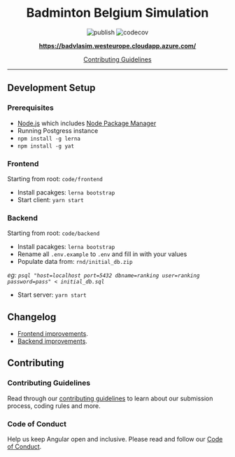 <h1 align="center">Badminton Belgium Simulation</h1>

<p align="center">
<!-- <img alt="GitHub" src="(https://img.shields.io/github/license/Badminton-Apps/core)"> -->
<!-- <img alt="GitHub release (latest SemVer)" src="https://img.shields.io/github/v/release/Badminton-Apps/core"> -->
<img alt="publish" src="https://github.com/Badminton-Apps/core/workflows/publish/badge.svg?branch=main">
<img alt="codecov" src="https://codecov.io/gh/Badminton-Apps/core/branch/main/graph/badge.svg?token=R5LYY78RWC">

</p>
<p align="center">
  <a href="https://badvlasim.westeurope.cloudapp.azure.com/"><strong>https://badvlasim.westeurope.cloudapp.azure.com/</strong></a>
  <br>
</p>

<p align="center">
  <a href="CONTRIBUTING.md">Contributing Guidelines</a>
  <br>
</p>

<hr>

## Development Setup

### Prerequisites

- [Node.js] which includes [Node Package Manager][npm]
- Running Postgress instance
- `npm install -g lerna`
- `npm install -g yat`

### Frontend

Starting from root: `code/frontend`

- Install pacakges: `lerna bootstrap`
- Start client: `yarn start`

### Backend

Starting from root: `code/backend`

- Install pacakges: `lerna bootstrap`
- Rename all `.env.example` to `.env` and fill in with your values
- Populate data from: `rnd/initial_db.zip`

_eg: `psql "host=localhost port=5432 dbname=ranking user=ranking password=pass" < initial_db.sql`_

- Start server: `yarn start`

## Changelog

- [Frontend improvements][changelog_fe].
- [Backend improvements][changelog_be].

## Contributing

### Contributing Guidelines

Read through our [contributing guidelines][contributing] to learn about our submission process, coding rules and more.

### Code of Conduct

Help us keep Angular open and inclusive. Please read and follow our [Code of Conduct][codeofconduct].

[contributing]: CONTRIBUTING.md
[commit]: CONTRIBUTING.md#commit
[changelog_fe]: code/frontend/CHANGELOG.md
[changelog_be]: code/backend/CHANGELOG.md
[node.js]: https://nodejs.org/
[npm]: https://www.npmjs.com/get-npm
[codeofconduct]: CODE_OF_CONDUCT.md
